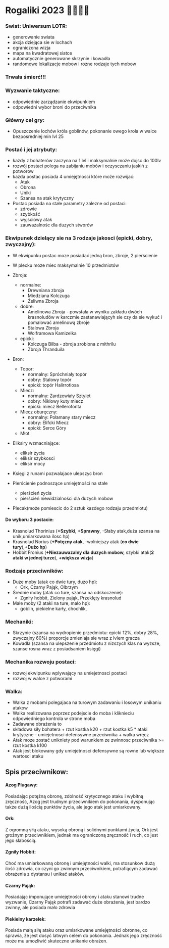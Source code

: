 # Rogaliki 2023 🤙🏾🤙🏾



### Swiat: Uniwersum LOTR:
- generowanie swiata
- akcja dziejąca sie w lochach
- ograniczona wizja
- mapa na kwadratowej siatce 
- automatycznie generowane skrzynie i kowadła 
- randomowe lokalizacje mobow i rozne rodzaje tych mobow

### Trwała śmierć!!!

### Wyzwanie taktyczne:
- odpowiednie zarządzanie ekwipunkiem
- odpowiedni wybor broni do przeciwnika

### Główny cel gry:
- Opuszczenie lochów króla goblinów, pokonanie owego krola w walce bezposredniej min lvl 25

### Postać i jej atrybuty:
- każdy z bohaterów zaczyna na 1 lvl i maksymalnie może dojsc do 100lv
- rozwój postaci polega na zabijaniu mobów i oczysczaniu jaskiń z potworow
- kazda postac posiada 4 umiejętnosci które może rozwijać:
    - Atak 
    - Obrona
    - Uniki 
    - Szansa na atak krytyczny
- Postac posiada na stałe parametry zalezne od postaci:
    - zdrowie
    - szybkość
    - wyjsciowy atak
    - zauważalnośc dla duzych stworów 



### Ekwipunek dzielący sie na 3 rodzaje jakosci (epicki, dobry, zwyczajny):
- W ekwipunku postac moze posiadać jedną bron, zbroje, 2 pierścienie
- W plecku moze miec maksymalnie 10 przedmiotów


- Zbroja:
    - normalne:
        - Drewniana zbroja 
        - Miedziana Kolczuga
        - Żeliwna Zbroja 
    - dobre:
        - Amelinowa Zbroja - powstała w wyniku zakładu dwóch krasnoludów w karczmie zastanawiającyh sie 
        czy da sie wykuć i pomalować amelinową zbroje
        - Stalowa Zbroja
        - Wolframowa Kamizelka
    - epicki:
        - Kolczuga Bilba - zbroja zrobiona z mithrilu
        - Zbroja Thranduila 
- Bron:
    - Topor:
        - normalny: Spróchniały topór 
        - dobry: Stalowy topór
        - epicki: topór Halirrotiosa
    - Miecz:
        - normalny: Zardzewiały Sztylet
        - dobry: Niklowy kuty miecz
        - epicki: miecz Bellerofonta
    - Miecz oburęczny:
        - normalny: Połamany stary miecz
        - dobry: Elifcki Miecz
        - epicki: Serce Góry 
    - Młot
- Eliksiry wzmacniające:
    - eliksir życia
    - eliksir szybkosci
    - eliksir mocy
- Księgi z runami pozwalajace ulepszyc bron
- Pierścienie podnoszące umiejętności na stałe
    - pierścień zycia
    - pierścień niewidzialności dla duzych mobow
- Plecak(może pomiescic do 2 sztuk kazdego rodzaju przedmiotu)
#### Do wyboru 3 postacie: 
- Krasnolud Thorinius (**+Szybki**, **+Sprawny**, -Słaby atak,duża szansa na unik,umiarkowana ilosc hp)
- Krasnolud Norius (**+Potęzny atak**, -wolniejszy atak (**co dwie tury**),**+Dużo hp**)
- Hobbit Fronius (**+Niezauwazalny dla duzych mobow,** szybki atak(**2 ataki w jednej turze**), **+większa wizja**)
### Rodzaje przeciwników:
- Duże moby (atak co dwie tury, duzo hp):
    - Ork, Czarny Pająk, Olbrzym
- Średnie moby (atak co ture, szansa na odskoczenie):
    - Zgniły hobbit, Zielony pająk, Przeklęty krasnolud
- Małe moby (2 ataki na ture, mało hp):
    - goblin, piekielne karły, chochlik,

### Mechaniki:
- Skrzynie (szansa na wydropienie przedmiotu: epicki 12%, dobry 28%, zwyczajny 60%) proporcje zmieniaja sie wraz z lvlem gracza
- Kowadła (szansa na ulepszenie przedmiotu z nizszych klas na wyzsze, szanse rosna wraz z posiadsaniem księgi)

### Mechanika rozwoju postaci:
- rozwoj ekwipunku wplywający na umiejetnosci postaci
- rozwoj w walce z potworami
### Walka:
- Walka z mobami polegajaca na turowym zadawaniu i losowym unikaniu atakow
- Walka realizowana poprzez podejscie do moba i kliknieciu odpowiedniego kontrola w strone moba
- Zadawane obrażenia to 
- składowa siły bohatera + rzut kostka k20 + rzut kostka k5 * ataki krytyczne - umiejetnosci defensywne przeciwnika + walka wręcz
- Atak moze zostać unikniety pod warunkiem ze zwinnosc przeciwnika >= rzut kostka k100
- Atak jest blokowany gdy umiejetnosci defensywne są rowne lub większe wartosci ataku
### 
## Spis przeciwnikow:
#### Azog Plugawy: 
Posiadając potężną obronę, zdolność krytycznego ataku i wybitną zręczność,
Azog jest trudnym przeciwnikiem do pokonania, dysponując także dużą ilością punktów życia, 
ale jego atak jest umiarkowany.

#### Ork: 
Z ogromną siłą ataku, wysoką obroną i solidnymi punktami życia, 
Ork jest groźnym przeciwnikiem, jednak ma ograniczoną zręczność i ruch, 
co jest jego słabością.

#### Zgniły Hobbit: 
Choć ma umiarkowaną obronę i umiejętności walki, 
ma stosunkow dużą ilość zdrowia, co czyni go zwinnym przeciwnikiem, 
potrafiącym zadawać obrażenia z dystansu i unikać ataków.

#### Czarny Pająk: 
Posiadając imponujące umiejętności obrony i ataku stanowi trudne wyzwanie, Czarny Pająk potrafi zadawać duże obrażenia,
jest bardzo zwinny, ale posiada mało zdrowia

#### Piekielny karzełek:  
Posiada małą siłę ataku oraz umiarkowane umiejętności obronne, co sprawia, że jest dosyć latwym celem do pokonania.
Jednak jego zręczność może mu umozliwić skuteczne unikanie obrażen.
